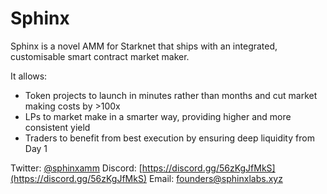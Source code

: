 # Sphinx

Sphinx is a novel AMM for Starknet that ships with an integrated, customisable smart contract market maker.

It allows: 
- Token projects to launch in minutes rather than months and cut market making costs by >100x
- LPs to market make in a smarter way, providing higher and more consistent yield
- Traders to benefit from best execution by ensuring deep liquidity from Day 1

Twitter: [@sphinxamm](https://twitter.com/sphinxamm)
Discord: [https://discord.gg/56zKgJfMkS](https://discord.gg/56zKgJfMkS)
Email: founders@sphinxlabs.xyz
